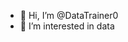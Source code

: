 - 👋 Hi, I’m @DataTrainer0
- 👀 I’m interested in data
<!---
DataTrainer0/DataTrainer0 is a ✨ special ✨ repository because its `README.md` (this file) appears on your GitHub profile.
You can click the Preview link to take a look at your changes.
--->

